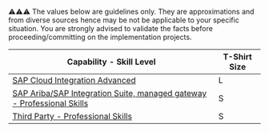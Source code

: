 :warning::warning::warning:  The values below are guidelines only. They are approximations and from diverse sources hence may be not be applicable to your specific situation. You are strongly advised to validate the facts before proceeding/committing on the implementation projects.

Capability - Skill Level | T-Shirt Size
--- | ---
[SAP Cloud Integration Advanced](../Application_Skill_Level_Definition.md#cloud-integration---advanced-skills) | L
[SAP Ariba/SAP Integration Suite, managed gateway - Professional Skills](../Application_Skill_Level_Definition.md#sap-aribasap-integration-suite-managed-gateway---professional-skills) | S
[Third Party - Professional Skills](../Application_Skill_Level_Definition.md#third-party---professional-skills) | S

